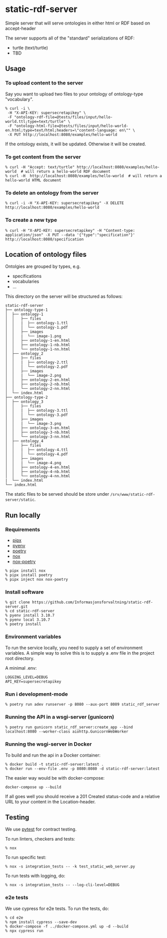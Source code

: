 # static-rdf-server

Simple server that will serve ontologies in either html or RDF based on accept-header

The server supports all of the "standard" serializations of RDF:

- turtle (text/turtle)
- TBD

## Usage

### To upload content to the server

Say you want to upload two files to your ontology of ontology-type "vocabulary".

```shell
% curl -i \ 
 -H "X-API-KEY: supersecretapikey" \
 -F "ontology-rdf-file=@tests/files/input/hello-world.ttl;type=text/turtle" \
 -F "ontology-html-file=@tests/files/input/hello-world-en.html;type=text/html;headers=\"content-language: en\"" \
 -X PUT http://localhost:8080/examples/hello-world
```

If the ontology exists, it will be updated. Otherwise it will be created.

### To get content from the server

```shell
% curl -H "Accept: text/turtle" http://localhost:8080/examples/hello-world  # will return a hello-world RDF document
% curl -H  http://localhost:8080/examples/hello-world  # will return a hello-world HTML document
```

### To delete an ontology from the server

```shell
% curl -i -H "X-API-KEY: supersecretapikey" -X DELETE http://localhost:8080/examples/hello-world
```

### To create a new type

```Shell
% curl -H "X-API-KEY: supersecretapikey" -H "Content-type: application/json" -X PUT --data '{"type":"specification"}' http://localhost:8080/specification
```

## Location of ontology files

Ontolgies are grouped by types, e.g.

- specifications
- vocabularies
- ...

This directory on the server will be structured as follows:

```Shell
static-rdf-server
├── ontology-type-1
│  ├── ontology-1
│  │   ├── files
│  │   |  ├── ontology-1.ttl
│  │   │  └── ontology-1.pdf
│  │   ├── images
│  │   |  └── image-1.png
│  │   ├── ontology-1-en.html 
│  │   ├── ontology-1-nb.html 
│  │   └── ontology-1-nn.html
│  ├── ontology_2
│  │   ├── files
│  │   |  ├── ontology-2.ttl
│  │   │  └── ontology-2.pdf
│  │   ├── images
│  │   |  └── image-2.png
│  │   ├── ontology-2-en.html 
│  │   ├── ontology-2-nb.html 
│  │   └── ontology-2-nn.html
│  └── index.html
├── ontology-type-2
│  ├── ontology_3
│  │   ├── files
│  │   |  ├── ontology-3.ttl
│  │   │  └── ontology-3.pdf
│  │   ├── images
│  │   |  └── image-3.png
│  │   ├── ontology-3-en.html 
│  │   ├── ontology-3-nb.html 
│  │   └── ontology-3-nn.html
│  ├── ontology_4
│  │   ├── files
│  │   |  ├── ontology-4.ttl
│  │   │  └── ontology-4.pdf
│  │   ├── images
│  │   |  └── image-4.png
│  │   ├── ontology-4-en.html 
│  │   ├── ontology-4-nb.html
│  │   └── ontology-4-nn.html
|  └── index.html
└── index.html
```

The static files to be served should be store under `/srv/www/static-rdf-server/static`.

## Run locally

### Requirements

- [pipx](https://github.com/pypa/pipx)
- [pyenv](https://github.com/pyenv/pyenv-installer)
- [poetry](https://python-poetry.org/)
- [nox](https://nox.thea.codes/en/stable/)
- [nox-poetry](https://pypi.org/project/nox-poetry/)

```Shell
% pipx install nox
% pipx install poetry
% pipx inject nox nox-poetry
```

### Install software

```Shell
% git clone https://github.com/Informasjonsforvaltning/static-rdf-server.git
% cd static-rdf-server
% pyenv install 3.10.7
% pyenv local 3.10.7
% poetry install
```

### Environment variables

To run the service locally, you need to supply a set of environment variables. A simple way to solve this is to supply a .env file in the project root directory.

A minimal .env:

```shell
LOGGING_LEVEL=DEBUG
API_KEY=supersecretapikey
```

### Run i development-mode

```shell
% poetry run adev runserver -p 8080 --aux-port 8089 static_rdf_server
```

### Running the API in a wsgi-server (gunicorn)

```shell
% poetry run gunicorn static_rdf_server:create_app --bind localhost:8080 --worker-class aiohttp.GunicornWebWorker
```

### Running the wsgi-server in Docker

To build and run the api in a Docker container:

```shell
% docker build -t static-rdf-server:latest .
% docker run --env-file .env -p 8080:8080 -d static-rdf-server:latest
```

The easier way would be with docker-compose:

```shell
docker-compose up --build
```

If all goes well you should receive a 201 Created status-code and a relative URL to your content in the Location-header.

## Testing

We use [pytest](https://docs.pytest.org/en/latest/) for contract testing.

To run linters, checkers and tests:

```shell
% nox
```

To run specific test:

```shell
% nox -s integration_tests -- -k test_static_web_server.py
```

To run tests with logging, do:

```shell
% nox -s integration_tests -- --log-cli-level=DEBUG
```

### e2e tests

We use cypress for e2e tests. To run the tests, do:

```shell
% cd e2e
% npm install cypress --save-dev
% docker-compose -f ../docker-compose.yml up -d --build
% npx cypress run
```
